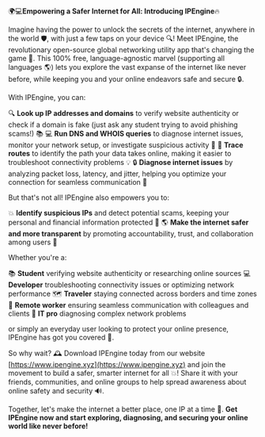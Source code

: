 🌍💻**Empowering a Safer Internet for All: Introducing IPEngine**🔥

Imagine having the power to unlock the secrets of the internet, anywhere in the world 🛡️, with just a few taps on your device 🔍! Meet IPEngine, the revolutionary open-source global networking utility app that's changing the game 💪. This 100% free, language-agnostic marvel (supporting all languages 🌎) lets you explore the vast expanse of the internet like never before, while keeping you and your online endeavors safe and secure 🔒.

With IPEngine, you can: 

🔍 **Look up IP addresses and domains** to verify website authenticity or check if a domain is fake (just ask any student trying to avoid phishing scams!) 📚
💻 **Run DNS and WHOIS queries** to diagnose internet issues, monitor your network setup, or investigate suspicious activity 🔎
📍 **Trace routes** to identify the path your data takes online, making it easier to troubleshoot connectivity problems 💡
🔒 **Diagnose internet issues** by analyzing packet loss, latency, and jitter, helping you optimize your connection for seamless communication 📱

But that's not all! IPEngine also empowers you to: 

💥 **Identify suspicious IPs** and detect potential scams, keeping your personal and financial information protected 💸
🌎 **Make the internet safer and more transparent** by promoting accountability, trust, and collaboration among users 🤝

Whether you're a:

📚 **Student** verifying website authenticity or researching online sources
💻 **Developer** troubleshooting connectivity issues or optimizing network performance
🗺️ **Traveler** staying connected across borders and time zones
🏢 **Remote worker** ensuring seamless communication with colleagues and clients
🔧 **IT pro** diagnosing complex network problems

or simply an everyday user looking to protect your online presence, IPEngine has got you covered 🎉.

So why wait? 🕰️ Download IPEngine today from our website [https://www.ipengine.xyz](https://www.ipengine.xyz) and join the movement to build a safer, smarter internet for all 💥! Share it with your friends, communities, and online groups to help spread awareness about online safety and security 🔊.

Together, let's make the internet a better place, one IP at a time 🌟. **Get IPEngine now and start exploring, diagnosing, and securing your online world like never before!**